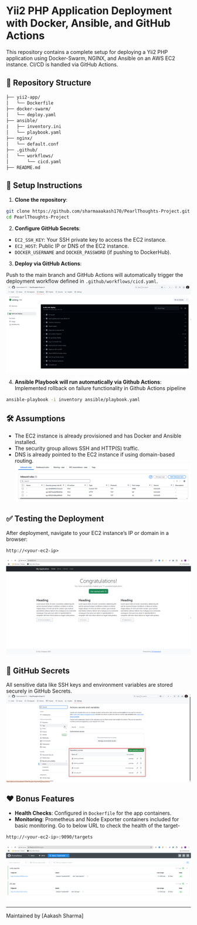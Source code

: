 # Yii2 PHP Application Deployment with Docker, Ansible, and GitHub Actions

This repository contains a complete setup for deploying a Yii2 PHP application using Docker-Swarm, NGINX, and Ansible on an AWS EC2 instance. CI/CD is handled via GitHub Actions.

## 📁 Repository Structure

```
├── yii2-app/
│   └── Dockerfile
├── docker-swarm/
│   └── deploy.yaml
├── ansible/
|   ├── inventory.ini
│   └── playbook.yaml
├── nginx/
│   └── default.conf
├── .github/
│   └── workflows/
│       └── cicd.yaml
├── README.md
```

## 🚀 Setup Instructions

1. **Clone the repository**:

```bash
git clone https://github.com/sharmaaakash170/PearlThoughts-Project.git
cd PearlThoughts-Project
```

2. **Configure GitHub Secrets**:

- `EC2_SSH_KEY`: Your SSH private key to access the EC2 instance.
- `EC2_HOST`: Public IP or DNS of the EC2 instance.
- `DOCKER_USERNAME` and `DOCKER_PASSWORD` (if pushing to DockerHub).

3. **Deploy via GitHub Actions**:

Push to the main branch and GitHub Actions will automatically trigger the deployment workflow defined in `.github/workflows/cicd.yaml`.
![Pipeline](artifacts/github-actions.png)

4. **Ansible Playbook will run automatically via Github Actions**:
   Implemented rollback on failure functionality in Github Actions pipeline
```bash
ansible-playbook -i inventory ansible/playbook.yaml
```

## 🛠️ Assumptions

- The EC2 instance is already provisioned and has Docker and Ansible installed.
- The security group allows SSH and HTTP(S) traffic.
- DNS is already pointed to the EC2 instance if using domain-based routing.
![Security-Group](artifacts/security-group.png)

## ✅ Testing the Deployment

After deployment, navigate to your EC2 instance’s IP or domain in a browser:

```
http://<your-ec2-ip>
```

![You should see the Yii2 PHP application running.](artifacts/app.png)

## 🔐 GitHub Secrets

All sensitive data like SSH keys and environment variables are stored securely in GitHub Secrets.
![Secrets](artifacts/secrets.png)

## ❤️ Bonus Features

- **Health Checks**: Configured in `Dockerfile` for the app containers.
- **Monitoring**: Prometheus and Node Exporter containers included for basic monitoring. Go to below URL to check the health of the target-
```bash
http://<your-ec2-ip>:9090/targets
```
![Prometheus](artifacts/target.png)

---

Maintained by [Aakash Sharma]
